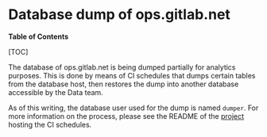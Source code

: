 # Database dump of ops.gitlab.net

**Table of Contents**

[TOC]

The database of ops.gitlab.net is being dumped partially for analytics purposes.
This is done by means of CI schedules that dumps certain tables from the database
host, then restores the dump into another database accessible by the Data team.

As of this writing, the database user used for the dump is named `dumper`. For more
information on the process, please see the README of the [project](https://ops.gitlab.net/gitlab-com/gl-infra/ops-db-dump)
hosting the CI schedules.
